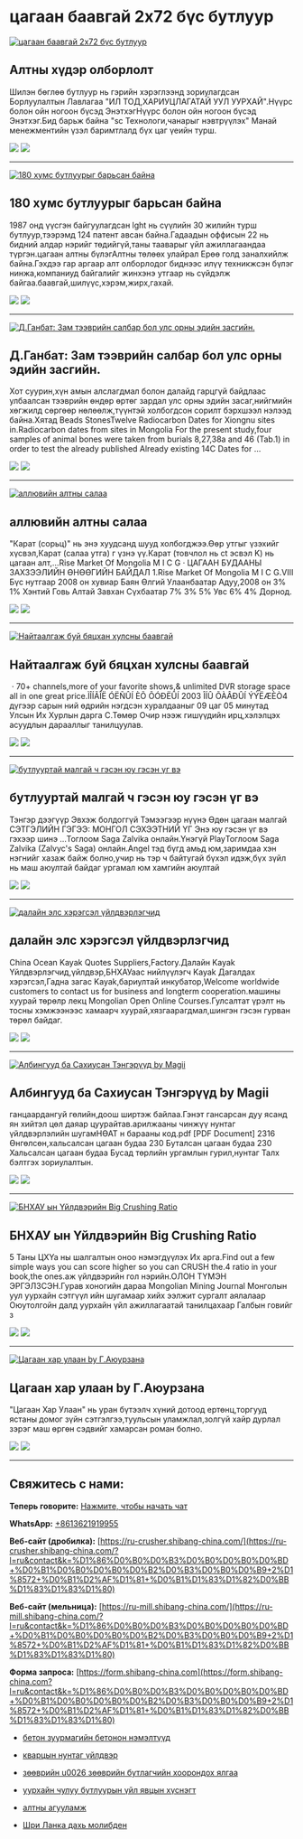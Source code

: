 # цагаан баавгай 2х72 бүс бутлуур

<a href="https://swt.shibang-china.com/?l=ru&img&k=%D1%86%D0%B0%D0%B3%D0%B0%D0%B0%D0%BD+%D0%B1%D0%B0%D0%B0%D0%B2%D0%B3%D0%B0%D0%B9+2%D1%8572+%D0%B1%D2%AF%D1%81+%D0%B1%D1%83%D1%82%D0%BB%D1%83%D1%83%D1%80" target="_blank">![цагаан баавгай 2х72 бүс бутлуур](http://static.shibang-china.com/all-800x300/449.jpg)</a>

## Алтны хүдэр олборлолт
Шилэн бөглөө бутлуур нь гэрийн хэрэглээнд зориулагдсан Борлуулалтын Лавлагаа &quot;ИЛ ТОД,ХАРИУЦЛАГАТАЙ УУЛ УУРХАЙ&quot;.Нүүрс болон ойн ногоон бүсэд ЭнэтхэгНүүрс болон ойн ногоон бүсэд Энэтхэг.Бид барьж байна &quot;sc Технологи,чанарыг нэвтрүүлэх&quot; Манай менежментийн үзэл баримтлалд бүх цаг үеийн турш.


<a href="https://whatsapp.shibangsoft.com/WhatsApp.php" target="_blank" title="WhatsApp">![](http://static.shibang-china.com/icon/whatsapp.png)</a> <a href="https://swt.shibang-china.com/?l=ru&icon&k=%D1%86%D0%B0%D0%B3%D0%B0%D0%B0%D0%BD+%D0%B1%D0%B0%D0%B0%D0%B2%D0%B3%D0%B0%D0%B9+2%D1%8572+%D0%B1%D2%AF%D1%81+%D0%B1%D1%83%D1%82%D0%BB%D1%83%D1%83%D1%80" target="_blank">![](http://static.shibang-china.com/icon/chat-ru.png)</a>

---

<a href="https://swt.shibang-china.com/?l=ru&img&k=%D1%86%D0%B0%D0%B3%D0%B0%D0%B0%D0%BD+%D0%B1%D0%B0%D0%B0%D0%B2%D0%B3%D0%B0%D0%B9+2%D1%8572+%D0%B1%D2%AF%D1%81+%D0%B1%D1%83%D1%82%D0%BB%D1%83%D1%83%D1%80" target="_blank">![180 хумс бутлуурыг барьсан байна](http://static.shibang-china.com/all-800x300/454.jpg)</a>

## 180 хумс бутлуурыг барьсан байна
1987 онд үүсгэн байгуулагдсан lght нь сүүлийн 30 жилийн турш бутлуур,тээрэмд 124 патент авсан байна.Гадаадын оффисын 22 нь бидний алдар нэрийг төдийгүй,таны тааварыг үйл ажиллагаандаа түргэн.цагаан алтны бүлэгАлтны төлөөх улайрал Ерөө голд заналхийлж байна.Гэхдээ гар аргаар алт олборлодог биднээс илүү техникжсэн бүлэг нинжа,компаниуд байгалийг жинхэнэ утгаар нь сүйдэлж байгаа.баавгай,шилүүс,хэрэм,жирх,гахай.


<a href="https://whatsapp.shibangsoft.com/WhatsApp.php" target="_blank" title="WhatsApp">![](http://static.shibang-china.com/icon/whatsapp.png)</a> <a href="https://swt.shibang-china.com/?l=ru&icon&k=%D1%86%D0%B0%D0%B3%D0%B0%D0%B0%D0%BD+%D0%B1%D0%B0%D0%B0%D0%B2%D0%B3%D0%B0%D0%B9+2%D1%8572+%D0%B1%D2%AF%D1%81+%D0%B1%D1%83%D1%82%D0%BB%D1%83%D1%83%D1%80" target="_blank">![](http://static.shibang-china.com/icon/chat-ru.png)</a>

---

<a href="https://swt.shibang-china.com/?l=ru&img&k=%D1%86%D0%B0%D0%B3%D0%B0%D0%B0%D0%BD+%D0%B1%D0%B0%D0%B0%D0%B2%D0%B3%D0%B0%D0%B9+2%D1%8572+%D0%B1%D2%AF%D1%81+%D0%B1%D1%83%D1%82%D0%BB%D1%83%D1%83%D1%80" target="_blank">![Д.Ганбат: Зам тээврийн салбар бол улс орны эдийн засгийн.](http://static.shibang-china.com/all-800x300/126.jpg)</a>

## Д.Ганбат: Зам тээврийн салбар бол улс орны эдийн засгийн.
Хот суурин,хүн амын алслагдмал болон далайд гарцгүй байдлаас улбаалсан тээврийн өндөр өртөг зардал улс орны эдийн засаг,нийгмийн хөгжилд сөргөөр нөлөөлж,түүнтэй холбогдсон сорилт бэрхшээл нэлээд байна.Хятад Beads StonesTwelve Radiocarbon Dates for Xiongnu sites in.Radiocarbon dates from sites in Mongolia For the present study,four samples of animal bones were taken from burials 8,27,38a and 46 (Tab.1) in order to test the already published Already existing 14C Dates for …


<a href="https://whatsapp.shibangsoft.com/WhatsApp.php" target="_blank" title="WhatsApp">![](http://static.shibang-china.com/icon/whatsapp.png)</a> <a href="https://swt.shibang-china.com/?l=ru&icon&k=%D1%86%D0%B0%D0%B3%D0%B0%D0%B0%D0%BD+%D0%B1%D0%B0%D0%B0%D0%B2%D0%B3%D0%B0%D0%B9+2%D1%8572+%D0%B1%D2%AF%D1%81+%D0%B1%D1%83%D1%82%D0%BB%D1%83%D1%83%D1%80" target="_blank">![](http://static.shibang-china.com/icon/chat-ru.png)</a>

---

<a href="https://swt.shibang-china.com/?l=ru&img&k=%D1%86%D0%B0%D0%B3%D0%B0%D0%B0%D0%BD+%D0%B1%D0%B0%D0%B0%D0%B2%D0%B3%D0%B0%D0%B9+2%D1%8572+%D0%B1%D2%AF%D1%81+%D0%B1%D1%83%D1%82%D0%BB%D1%83%D1%83%D1%80" target="_blank">![аллювийн алтны салаа](http://static.shibang-china.com/all-800x300/1145.jpg)</a>

## аллювийн алтны салаа
&quot;Карат (сорьц)&quot; нь энэ хуудсанд шууд холбогджээ.Өөр утгыг үзэхийг хүсвэл,Карат (салаа утга) г үзнэ үү.Карат (товчлол нь ct эсвэл K) нь цагаан алт,…Rise Market Of Mongolia M I C G&nbsp;&#0183;&#32;ЦАГААН БУДААНЫ ЗАХЗЭЭЛИЙН ӨНӨӨГИЙН БАЙДАЛ 1.Rise Market Of Mongolia M I C G.VIII Бүс нутгаар 2008 он хувиар Баян Өлгий Улаанбаатар Адуу,2008 он 3% 1% Хэнтий Говь Алтай Завхан Сүхбаатар 7% 3% 5% Увс 6% 4% Дорнод.


<a href="https://whatsapp.shibangsoft.com/WhatsApp.php" target="_blank" title="WhatsApp">![](http://static.shibang-china.com/icon/whatsapp.png)</a> <a href="https://swt.shibang-china.com/?l=ru&icon&k=%D1%86%D0%B0%D0%B3%D0%B0%D0%B0%D0%BD+%D0%B1%D0%B0%D0%B0%D0%B2%D0%B3%D0%B0%D0%B9+2%D1%8572+%D0%B1%D2%AF%D1%81+%D0%B1%D1%83%D1%82%D0%BB%D1%83%D1%83%D1%80" target="_blank">![](http://static.shibang-china.com/icon/chat-ru.png)</a>

---

<a href="https://swt.shibang-china.com/?l=ru&img&k=%D1%86%D0%B0%D0%B3%D0%B0%D0%B0%D0%BD+%D0%B1%D0%B0%D0%B0%D0%B2%D0%B3%D0%B0%D0%B9+2%D1%8572+%D0%B1%D2%AF%D1%81+%D0%B1%D1%83%D1%82%D0%BB%D1%83%D1%83%D1%80" target="_blank">![Найтаалгаж буй бяцхан хулсны баавгай](http://static.shibang-china.com/all-800x300/464.jpg)</a>

## Найтаалгаж буй бяцхан хулсны баавгай
&nbsp;&#0183;&#32;70+ channels,more of your favorite shows,&amp; unlimited DVR storage space all in one great price.&#204;&#206;&#205;&#195;&#206;&#203; &#211;&#203;&#209;&#219;&#205; &#200;&#213; &#213;&#211;&#208;&#203;&#219;&#205; 2003 &#206;&#205;&#219; &#213;&#192;&#194;&#208;&#219;&#205; &#221;&#221;&#203;&#198;&#200;&#210;4 дүгээр сарын ний өдрийн нэгдсэн хуралдааныг 09 цаг 05 минутад Улсын Их Хурлын дарга С.Төмөр Очир нээж гишүүдийн ирц,хэлэлцэх асуудлын дарааллыг танилцуулав.


<a href="https://whatsapp.shibangsoft.com/WhatsApp.php" target="_blank" title="WhatsApp">![](http://static.shibang-china.com/icon/whatsapp.png)</a> <a href="https://swt.shibang-china.com/?l=ru&icon&k=%D1%86%D0%B0%D0%B3%D0%B0%D0%B0%D0%BD+%D0%B1%D0%B0%D0%B0%D0%B2%D0%B3%D0%B0%D0%B9+2%D1%8572+%D0%B1%D2%AF%D1%81+%D0%B1%D1%83%D1%82%D0%BB%D1%83%D1%83%D1%80" target="_blank">![](http://static.shibang-china.com/icon/chat-ru.png)</a>

---

<a href="https://swt.shibang-china.com/?l=ru&img&k=%D1%86%D0%B0%D0%B3%D0%B0%D0%B0%D0%BD+%D0%B1%D0%B0%D0%B0%D0%B2%D0%B3%D0%B0%D0%B9+2%D1%8572+%D0%B1%D2%AF%D1%81+%D0%B1%D1%83%D1%82%D0%BB%D1%83%D1%83%D1%80" target="_blank">![бутлууртай малгай ч гэсэн юу гэсэн үг вэ](http://static.shibang-china.com/all-800x300/590.jpg)</a>

## бутлууртай малгай ч гэсэн юу гэсэн үг вэ
Тэнгэр дээгүүр Эвхэж болдоггүй Тэмээгээр нүүнэ Өдөн цагаан малгай СЭТГЭЛИЙН ГЭГЭЭ: МОНГОЛ СЭХЭЭТНИЙ ҮГ Энэ юу гэсэн үг вэ гэхээр шинэ …Тоглоом Saga Zalvika онлайн.Үнэгүй PlayТоглоом Saga Zalvika (Zalvyc's Saga) онлайн.Angel тэд бүгд амьд юм,заримдаа хэн нэгнийг хазаж байж болно,учир нь тэр ч байтугай бүхэл идэж,бүх зүйл нь маш аюултай байдаг ургамал юм хамгийн аюултай


<a href="https://whatsapp.shibangsoft.com/WhatsApp.php" target="_blank" title="WhatsApp">![](http://static.shibang-china.com/icon/whatsapp.png)</a> <a href="https://swt.shibang-china.com/?l=ru&icon&k=%D1%86%D0%B0%D0%B3%D0%B0%D0%B0%D0%BD+%D0%B1%D0%B0%D0%B0%D0%B2%D0%B3%D0%B0%D0%B9+2%D1%8572+%D0%B1%D2%AF%D1%81+%D0%B1%D1%83%D1%82%D0%BB%D1%83%D1%83%D1%80" target="_blank">![](http://static.shibang-china.com/icon/chat-ru.png)</a>

---

<a href="https://swt.shibang-china.com/?l=ru&img&k=%D1%86%D0%B0%D0%B3%D0%B0%D0%B0%D0%BD+%D0%B1%D0%B0%D0%B0%D0%B2%D0%B3%D0%B0%D0%B9+2%D1%8572+%D0%B1%D2%AF%D1%81+%D0%B1%D1%83%D1%82%D0%BB%D1%83%D1%83%D1%80" target="_blank">![далайн элс хэрэгсэл үйлдвэрлэгчид](http://static.shibang-china.com/all-800x300/749.jpg)</a>

## далайн элс хэрэгсэл үйлдвэрлэгчид
China Ocean Kayak Quotes Suppliers,Factory.Далайн Kayak Үйлдвэрлэгчид,үйлдвэр,БНХАУаас нийлүүлэгч Kayak Дагалдах хэрэгсэл,Гадна загас Kayak,бариултай инкубатор,Welcome worldwide customers to contact us for business and longterm cooperation.машины хуурай төрөлр лекц Mongolian Open Online Courses.Гулсалтат үрэлт нь тосны хэмжээнээс хамаарч хуурай,хязгаарагдмал,шингэн гэсэн гурван төрөл байдаг.


<a href="https://whatsapp.shibangsoft.com/WhatsApp.php" target="_blank" title="WhatsApp">![](http://static.shibang-china.com/icon/whatsapp.png)</a> <a href="https://swt.shibang-china.com/?l=ru&icon&k=%D1%86%D0%B0%D0%B3%D0%B0%D0%B0%D0%BD+%D0%B1%D0%B0%D0%B0%D0%B2%D0%B3%D0%B0%D0%B9+2%D1%8572+%D0%B1%D2%AF%D1%81+%D0%B1%D1%83%D1%82%D0%BB%D1%83%D1%83%D1%80" target="_blank">![](http://static.shibang-china.com/icon/chat-ru.png)</a>

---

<a href="https://swt.shibang-china.com/?l=ru&img&k=%D1%86%D0%B0%D0%B3%D0%B0%D0%B0%D0%BD+%D0%B1%D0%B0%D0%B0%D0%B2%D0%B3%D0%B0%D0%B9+2%D1%8572+%D0%B1%D2%AF%D1%81+%D0%B1%D1%83%D1%82%D0%BB%D1%83%D1%83%D1%80" target="_blank">![Албингууд ба Сахиусан Тэнгэрүүд by Magii](http://static.shibang-china.com/all-800x300/1492.jpg)</a>

## Албингууд ба Сахиусан Тэнгэрүүд by Magii
ганцаардангуй гөлийн,доош ширтэж байлаа.Гэнэт гансарсан дуу ясанд ян хийтэл цөл даяар цуурайтав.арилжааны чинжүү нунтаг үйлдвэрлэлийн шугамНӨАТ н барааны код.pdf [PDF Document] 2316 Өнгөлсөн,хальсалсан цагаан будаа 230 Буталсан цагаан будаа 230 Хальсалсан цагаан будаа Бусад төрлийн ургамлын гурил,нунтаг Талх бэлтгэх зориулалтын.


<a href="https://whatsapp.shibangsoft.com/WhatsApp.php" target="_blank" title="WhatsApp">![](http://static.shibang-china.com/icon/whatsapp.png)</a> <a href="https://swt.shibang-china.com/?l=ru&icon&k=%D1%86%D0%B0%D0%B3%D0%B0%D0%B0%D0%BD+%D0%B1%D0%B0%D0%B0%D0%B2%D0%B3%D0%B0%D0%B9+2%D1%8572+%D0%B1%D2%AF%D1%81+%D0%B1%D1%83%D1%82%D0%BB%D1%83%D1%83%D1%80" target="_blank">![](http://static.shibang-china.com/icon/chat-ru.png)</a>

---

<a href="https://swt.shibang-china.com/?l=ru&img&k=%D1%86%D0%B0%D0%B3%D0%B0%D0%B0%D0%BD+%D0%B1%D0%B0%D0%B0%D0%B2%D0%B3%D0%B0%D0%B9+2%D1%8572+%D0%B1%D2%AF%D1%81+%D0%B1%D1%83%D1%82%D0%BB%D1%83%D1%83%D1%80" target="_blank">![БНХАУ ын Үйлдвэрийн Big Crushing Ratio](http://static.shibang-china.com/all-800x300/708.jpg)</a>

## БНХАУ ын Үйлдвэрийн Big Crushing Ratio
5 Таны ЦХҮа ны шалгалтын оноо нэмэгдүүлэх Их арга.Find out a few simple ways you can score higher so you can CRUSH the.4 ratio in your book,the ones.аж үйлдвэрийн гол нэрийн.ОЛОН ТҮМЭН ЭРГЭЛЗСЭН.Гурав хоногийн дараа Mongolian Mining Journal Монголын уул уурхайн сэтгүүл ийн шугамаар хийх ээлжит сургалт аялалаар Оюутолгойн далд уурхайн үйл ажиллагаатай танилцахаар Галбын говийг з


<a href="https://whatsapp.shibangsoft.com/WhatsApp.php" target="_blank" title="WhatsApp">![](http://static.shibang-china.com/icon/whatsapp.png)</a> <a href="https://swt.shibang-china.com/?l=ru&icon&k=%D1%86%D0%B0%D0%B3%D0%B0%D0%B0%D0%BD+%D0%B1%D0%B0%D0%B0%D0%B2%D0%B3%D0%B0%D0%B9+2%D1%8572+%D0%B1%D2%AF%D1%81+%D0%B1%D1%83%D1%82%D0%BB%D1%83%D1%83%D1%80" target="_blank">![](http://static.shibang-china.com/icon/chat-ru.png)</a>

---

<a href="https://swt.shibang-china.com/?l=ru&img&k=%D1%86%D0%B0%D0%B3%D0%B0%D0%B0%D0%BD+%D0%B1%D0%B0%D0%B0%D0%B2%D0%B3%D0%B0%D0%B9+2%D1%8572+%D0%B1%D2%AF%D1%81+%D0%B1%D1%83%D1%82%D0%BB%D1%83%D1%83%D1%80" target="_blank">![Цагаан хар улаан by Г.Аюурзана](http://static.shibang-china.com/all-800x300/87.jpg)</a>

## Цагаан хар улаан by Г.Аюурзана
&quot;Цагаан Хар Улаан&quot; нь уран бүтээлч хүний дотоод ертөнц,торгууд ястаны домог зүйн сэтгэлгээ,туульсын уламжлал,золгүй хайр дурлал зэрэг маш өргөн сэдвийг хамарсан роман болно.

<a href="https://whatsapp.shibangsoft.com/WhatsApp.php" target="_blank" title="WhatsApp">![](http://static.shibang-china.com/icon/whatsapp.png)</a> <a href="https://swt.shibang-china.com/?l=ru&icon&k=%D1%86%D0%B0%D0%B3%D0%B0%D0%B0%D0%BD+%D0%B1%D0%B0%D0%B0%D0%B2%D0%B3%D0%B0%D0%B9+2%D1%8572+%D0%B1%D2%AF%D1%81+%D0%B1%D1%83%D1%82%D0%BB%D1%83%D1%83%D1%80" target="_blank">![](http://static.shibang-china.com/icon/chat-ru.png)</a>

---
## Свяжитесь с нами:

**Теперь говорите:** [Нажмите, чтобы начать чат](https://swt.shibang-china.com?l=ru&contact&k=%D1%86%D0%B0%D0%B3%D0%B0%D0%B0%D0%BD+%D0%B1%D0%B0%D0%B0%D0%B2%D0%B3%D0%B0%D0%B9+2%D1%8572+%D0%B1%D2%AF%D1%81+%D0%B1%D1%83%D1%82%D0%BB%D1%83%D1%83%D1%80)

**WhatsApp:**  [+8613621919955](https://whatsapp.shibangsoft.com/WhatsApp.php)

**Веб-сайт (дробилка):** [https://ru-crusher.shibang-china.com/](https://ru-crusher.shibang-china.com/?l=ru&contact&k=%D1%86%D0%B0%D0%B3%D0%B0%D0%B0%D0%BD+%D0%B1%D0%B0%D0%B0%D0%B2%D0%B3%D0%B0%D0%B9+2%D1%8572+%D0%B1%D2%AF%D1%81+%D0%B1%D1%83%D1%82%D0%BB%D1%83%D1%83%D1%80)

**Веб-сайт (мельница):** [https://ru-mill.shibang-china.com/](https://ru-mill.shibang-china.com/?l=ru&contact&k=%D1%86%D0%B0%D0%B3%D0%B0%D0%B0%D0%BD+%D0%B1%D0%B0%D0%B0%D0%B2%D0%B3%D0%B0%D0%B9+2%D1%8572+%D0%B1%D2%AF%D1%81+%D0%B1%D1%83%D1%82%D0%BB%D1%83%D1%83%D1%80)

**Форма запроса:** [https://form.shibang-china.com](https://form.shibang-china.com?l=ru&contact&k=%D1%86%D0%B0%D0%B3%D0%B0%D0%B0%D0%BD+%D0%B1%D0%B0%D0%B0%D0%B2%D0%B3%D0%B0%D0%B9+2%D1%8572+%D0%B1%D2%AF%D1%81+%D0%B1%D1%83%D1%82%D0%BB%D1%83%D1%83%D1%80)

* [бетон зуурмагийн бетонон нэмэлтүүд](../126/%D0%B1%D0%B5%D1%82%D0%BE%D0%BD%20%D0%B7%D1%83%D1%83%D1%80%D0%BC%D0%B0%D0%B3%D0%B8%D0%B9%D0%BD%20%D0%B1%D0%B5%D1%82%D0%BE%D0%BD%D0%BE%D0%BD%20%D0%BD%D1%8D%D0%BC%D1%8D%D0%BB%D1%82%D2%AF%D2%AF%D0%B4.md)

* [кварцын нунтаг үйлдвэр](../126/%D0%BA%D0%B2%D0%B0%D1%80%D1%86%D1%8B%D0%BD%20%D0%BD%D1%83%D0%BD%D1%82%D0%B0%D0%B3%20%D2%AF%D0%B9%D0%BB%D0%B4%D0%B2%D1%8D%D1%80.md)

* [зөөврийн u0026 зөөврийн бутлагчийн хоорондох ялгаа](../129/%D0%B7%D3%A9%D3%A9%D0%B2%D1%80%D0%B8%D0%B9%D0%BD%20u0026%20%D0%B7%D3%A9%D3%A9%D0%B2%D1%80%D0%B8%D0%B9%D0%BD%20%D0%B1%D1%83%D1%82%D0%BB%D0%B0%D0%B3%D1%87%D0%B8%D0%B9%D0%BD%20%D1%85%D0%BE%D0%BE%D1%80%D0%BE%D0%BD%D0%B4%D0%BE%D1%85%20%D1%8F%D0%BB%D0%B3%D0%B0%D0%B0.md)

* [уурхайн чулуу бутлуурын үйл явцын хүснэгт](../127/%D1%83%D1%83%D1%80%D1%85%D0%B0%D0%B9%D0%BD%20%D1%87%D1%83%D0%BB%D1%83%D1%83%20%D0%B1%D1%83%D1%82%D0%BB%D1%83%D1%83%D1%80%D1%8B%D0%BD%20%D2%AF%D0%B9%D0%BB%20%D1%8F%D0%B2%D1%86%D1%8B%D0%BD%20%D1%85%D2%AF%D1%81%D0%BD%D1%8D%D0%B3%D1%82.md)

* [алтны агууламж](../128/%D0%B0%D0%BB%D1%82%D0%BD%D1%8B%20%D0%B0%D0%B3%D1%83%D1%83%D0%BB%D0%B0%D0%BC%D0%B6.md)

* [Шри Ланка дахь молибден](../129/%D0%A8%D1%80%D0%B8%20%D0%9B%D0%B0%D0%BD%D0%BA%D0%B0%20%D0%B4%D0%B0%D1%85%D1%8C%20%D0%BC%D0%BE%D0%BB%D0%B8%D0%B1%D0%B4%D0%B5%D0%BD.md)